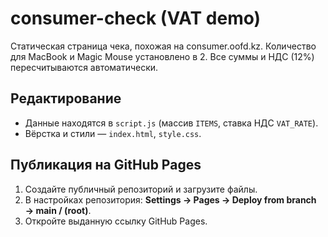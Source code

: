 # consumer-check (VAT demo)

Статическая страница чека, похожая на consumer.oofd.kz. Количество для MacBook и Magic Mouse установлено в 2. Все суммы и НДС (12%) пересчитываются автоматически.

## Редактирование
- Данные находятся в `script.js` (массив `ITEMS`, ставка НДС `VAT_RATE`).
- Вёрстка и стили — `index.html`, `style.css`.

## Публикация на GitHub Pages
1. Создайте публичный репозиторий и загрузите файлы.
2. В настройках репозитория: **Settings → Pages → Deploy from branch → main / (root)**.
3. Откройте выданную ссылку GitHub Pages.
